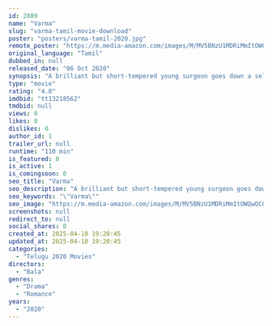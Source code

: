 ```yaml
---
id: 2809
name: "Varma"
slug: "varma-tamil-movie-download"
poster: "posters/varma-tamil-2020.jpg"
remote_poster: "https://m.media-amazon.com/images/M/MV5BNzU1MDRiMmItOWQwOC00MTJkLTkzNmItOGViMDA4MzNkNjk1XkEyXkFqcGdeQXVyMTIwNDYzMjIz._V1_SX300.jpg"
original_language: "Tamil"
dubbed_in: null
released_date: "06 Oct 2020"
synopsis: "A brilliant but short-tempered young surgeon goes down a self-destructive path of alcohol, drugs, and violence when the love of his life is forced to marry another man after her family opposes their union"
type: "movie"
rating: "4.0"
imdbid: "tt13218562"
tmdbid: null
views: 0
likes: 0
dislikes: 0
author_id: 1
trailer_url: null
runtime: "110 min"
is_featured: 0
is_active: 1
is_comingsoon: 0
seo_title: "Varma"
seo_description: "A brilliant but short-tempered young surgeon goes down a self-destructive path of alcohol, drugs, and violence when the love of his life is forced to marry another man after her family opposes their union"
seo_keywords: "\"Varma\""
seo_image: "https://m.media-amazon.com/images/M/MV5BNzU1MDRiMmItOWQwOC00MTJkLTkzNmItOGViMDA4MzNkNjk1XkEyXkFqcGdeQXVyMTIwNDYzMjIz._V1_SX300.jpg"
screenshots: null
redirect_to: null
social_shares: 0
created_at: 2025-04-10 19:20:45
updated_at: 2025-04-10 19:20:45
categories:
  - "Telugu 2020 Movies"
directors:
  - "Bala"
genres:
  - "Drama"
  - "Romance"
years:
  - "2020"
---
```


